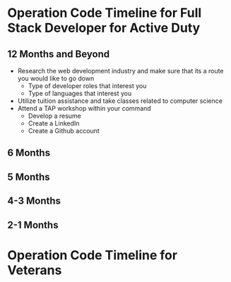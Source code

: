 # Operation Code Timeline for Full Stack Developer for Active Duty

## 12 Months and Beyond
- Research the web development industry and make sure that its a route you would like to go down
  - Type of developer roles that interest you
  - Type of languages that interest you
- Utilize tuition assistance and take classes related to computer science
- Attend a TAP workshop within your command
  - Develop a resume
  - Create a LinkedIn
  - Create a Github account

## 6 Months

## 5 Months

## 4-3 Months

## 2-1 Months

# Operation Code Timeline for Veterans